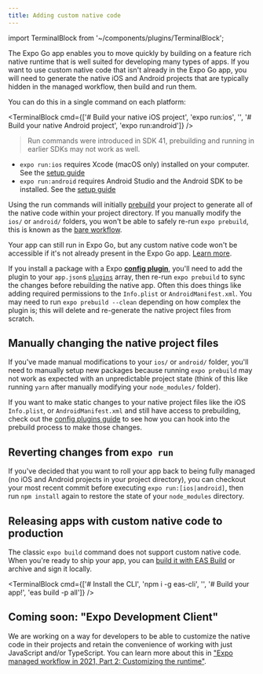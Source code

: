 ```yaml
---
title: Adding custom native code
---
```


import TerminalBlock from '~/components/plugins/TerminalBlock';

The Expo Go app enables you to move quickly by building on a feature rich native runtime that is well suited for developing many types of apps. If you want to use custom native code that isn't already in the Expo Go app, you will need to generate the native iOS and Android projects that are typically hidden in the managed workflow, then build and run them.

You can do this in a single command on each platform:

<TerminalBlock cmd={['# Build your native iOS project', 'expo run:ios', '', '# Build your native Android project', 'expo run:android']} />

> Run commands were introduced in SDK 41, prebuilding and running in earlier SDKs may not work as well.

<!-- TODO: Add a doctor command bootstrap easier -->
<!-- TODO: Don't link outside of Expo docs -->

- `expo run:ios` requires Xcode (macOS only) installed on your computer. See the [setup guide](https://reactnative.dev/docs/environment-setup)
- `expo run:android` requires Android Studio and the Android SDK to be installed. See the [setup guide](https://reactnative.dev/docs/environment-setup)

<!-- TODO: Link to run commands doc -->
<!-- TODO: Link to prebuild commands doc -->

Using the run commands will initially [prebuild](https://expo.fyi/prebuilding) your project to generate all of the native code within your project directory. If you manually modify the `ios/` or `android/` folders, you won't be able to safely re-run `expo prebuild`, this is known as the [bare workflow](../introduction/managed-vs-bare.md#bare-workflow).

Your app can still run in Expo Go, but any custom native code won't be accessible if it's not already present in the Expo Go app. [Learn more](./using-expo-client).

If you install a package with a Expo [**config plugin**](../guides/config-plugins), you'll need to add the plugin to your `app.json`s [`plugins`](../versions/latest/config/app/#plugins) array, then re-run `expo prebuild` to sync the changes before rebuilding the native app. Often this does things like adding required permissions to the `Info.plist` or `AndroidManifest.xml`. You may need to run `expo prebuild --clean` depending on how complex the plugin is; this will delete and re-generate the native project files from scratch.

## Manually changing the native project files

If you've made manual modifications to your `ios/` or `android/` folder, you'll need to manually setup new packages because running `expo prebuild` may not work as expected with an unpredictable project state (think of this like running `yarn` after manually modifying your `node_modules/` folder).

If you want to make static changes to your native project files like the iOS `Info.plist`, or `AndroidManifest.xml` and still have access to prebuilding, check out the [config plugins guide](../guides/config-plugins/#creating-a-plugin) to see how you can hook into the prebuild process to make those changes.

## Reverting changes from `expo run`

If you've decided that you want to roll your app back to being fully managed (no iOS and Android projects in your project directory), you can checkout your most recent commit before executing `expo run:[ios|android]`, then run `npm install` again to restore the state of your `node_modules` directory.

## Releasing apps with custom native code to production

The classic `expo build` command does not support custom native code. When you're ready to ship your app, you can [build it with EAS Build](/build/introduction.md) or archive and sign it locally.

<TerminalBlock cmd={['# Install the CLI', 'npm i -g eas-cli', '', '# Build your app!', 'eas build -p all']} />

## Coming soon: "Expo Development Client"

We are working on a way for developers to be able to customize the native code in their projects and retain the convenience of working with just JavaScript and/or TypeScript. You can learn more about this in ["Expo managed workflow in 2021, Part 2: Customizing the runtime"](https://blog.expo.io/expo-managed-workflow-in-2021-d1c9b68aa10).